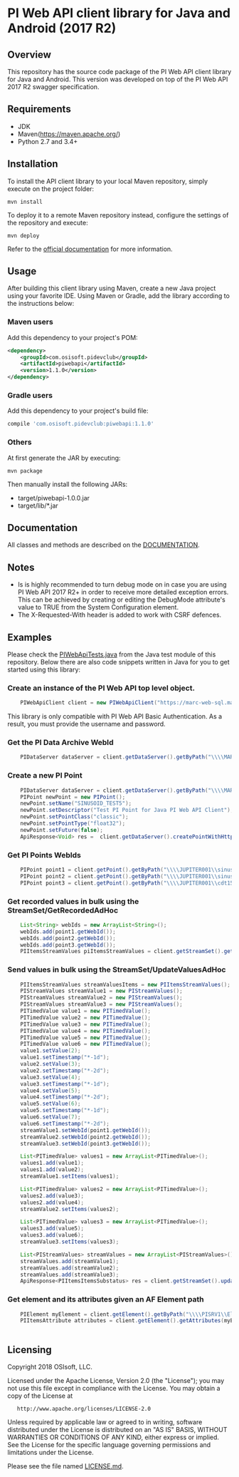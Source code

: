 PI Web API client library for Java and Android (2017 R2)
===


## Overview
This repository has the source code package of the PI Web API client library for Java and Android. This version was developed on top of the PI Web API 2017 R2 swagger specification.


## Requirements

 - JDK
 - Maven(https://maven.apache.org/)
 - Python 2.7 and 3.4+

 
## Installation

To install the API client library to your local Maven repository, simply execute on the project folder:

```shell
mvn install
```

To deploy it to a remote Maven repository instead, configure the settings of the repository and execute:

```shell
mvn deploy
```

Refer to the [official documentation](https://maven.apache.org/plugins/maven-deploy-plugin/usage.html) for more information.

 
## Usage

After building this client library using Maven, create a new Java project using your favorite IDE. Using Maven or Gradle, add the library according to the instructions below:

### Maven users

Add this dependency to your project's POM:

```xml
<dependency>
	<groupId>com.osisoft.pidevclub</groupId>
	<artifactId>piwebapi</artifactId>
	<version>1.1.0</version>
</dependency>
```

### Gradle users

Add this dependency to your project's build file:

```groovy
compile 'com.osisoft.pidevclub:piwebapi:1.1.0'
```

### Others

At first generate the JAR by executing:

    mvn package

Then manually install the following JARs:

* target/piwebapi-1.0.0.jar
* target/lib/*.jar


## Documentation

All classes and methods are described on the [DOCUMENTATION](DOCUMENTATION.md). 

## Notes

 - Is is highly recommended to turn debug mode on in case you are using PI Web API 2017 R2+ in order to receive more detailed exception errors. This can be achieved by creating or editing the DebugMode attribute's value to TRUE from the System Configuration element.
 - The X-Requested-With header is added to work with CSRF defences.

 
## Examples

Please check the [PIWebApiTests.java](/src/test/java/PIWebApiTests.java) from the Java test module of this repository. Below there are also code snippets written in Java for you to get started using this library:


### Create an instance of the PI Web API top level object.

```java
	PIWebApiClient client = new PIWebApiClient("https://marc-web-sql.marc.net/piwebapi", username, password, false, true);  
``` 

This library is only compatible with PI Web API Basic Authentication. As a result, you must provide the username and password.


### Get the PI Data Archive WebId

```java
	PIDataServer dataServer = client.getDataServer().getByPath("\\\\MARC-PI2016", null, null);
```

### Create a new PI Point

```java
	PIDataServer dataServer = client.getDataServer().getByPath("\\\\MARC-PI2016, null, null);
	PIPoint newPoint = new PIPoint();
	newPoint.setName("SINUSOID_TEST5");
	newPoint.setDescriptor("Test PI Point for Java PI Web API Client");
	newPoint.setPointClass("classic");
	newPoint.setPointType("float32");
	newPoint.setFuture(false);
	ApiResponse<Void> res =  client.getDataServer().createPointWithHttpInfo(dataServer.getWebId(), newPoint, null);          
```

### Get PI Points WebIds

```java
	PIPoint point1 = client.getPoint().getByPath("\\\\JUPITER001\\sinusoid", null, null);
	PIPoint point2 = client.getPoint().getByPath("\\\\JUPITER001\\sinusoidu", null, null);
	PIPoint point3 = client.getPoint().getByPath("\\\\JUPITER001\\cdt158", null, null);
```

### Get recorded values in bulk using the StreamSet/GetRecordedAdHoc

```java
	List<String> webIds = new ArrayList<String>();
	webIds.add(point1.getWebId());
	webIds.add(point2.getWebId());
	webIds.add(point3.getWebId());
	PIItemsStreamValues piItemsStreamValues = client.getStreamSet().getRecordedAdHoc(webIds,null, "*", null, true, 1000, null, null, null,"*-3d",null, null);     
```

### Send values in bulk using the StreamSet/UpdateValuesAdHoc

```java
	PIItemsStreamValues streamValuesItems = new PIItemsStreamValues();
	PIStreamValues streamValue1 = new PIStreamValues();
	PIStreamValues streamValue2 = new PIStreamValues();
	PIStreamValues streamValue3 = new PIStreamValues();
	PITimedValue value1 = new PITimedValue();
	PITimedValue value2 = new PITimedValue();
	PITimedValue value3 = new PITimedValue();
	PITimedValue value4 = new PITimedValue();
	PITimedValue value5 = new PITimedValue();
	PITimedValue value6 = new PITimedValue();
	value1.setValue(2);
	value1.setTimestamp("*-1d");
	value2.setValue(3);
	value2.setTimestamp("*-2d");
	value3.setValue(4);
	value3.setTimestamp("*-1d");
	value4.setValue(5);
	value4.setTimestamp("*-2d");
	value5.setValue(6);
	value5.setTimestamp("*-1d");
	value6.setValue(7);
	value6.setTimestamp("*-2d");
	streamValue1.setWebId(point1.getWebId());
	streamValue2.setWebId(point2.getWebId());
	streamValue3.setWebId(point3.getWebId());

	List<PITimedValue> values1 = new ArrayList<PITimedValue>();
	values1.add(value1);
	values1.add(value2);
	streamValue1.setItems(values1);

	List<PITimedValue> values2 = new ArrayList<PITimedValue>();
	values2.add(value3);
	values2.add(value4);
	streamValue2.setItems(values2);

	List<PITimedValue> values3 = new ArrayList<PITimedValue>();
	values3.add(value5);
	values3.add(value6);
	streamValue3.setItems(values3);

	List<PIStreamValues> streamValues = new ArrayList<PIStreamValues>();
	streamValues.add(streamValue1);
	streamValues.add(streamValue2);
	streamValues.add(streamValue3);
	ApiResponse<PIItemsItemsSubstatus> res = client.getStreamSet().updateValuesAdHocWithHttpInfo(streamValues, null, null);
```


### Get element and its attributes given an AF Element path

```java
	PIElement myElement = client.getElement().getByPath("\\\\PISRV1\\Element", null,null);
	PIItemsAttribute attributes = client.getElement().getAttributes(myElement.getWebId(), null, 1000, null, false, null, null,null,null,null,0,null,null, null);
           
```





## Licensing
Copyright 2018 OSIsoft, LLC.

   Licensed under the Apache License, Version 2.0 (the "License");
   you may not use this file except in compliance with the License.
   You may obtain a copy of the License at

       http://www.apache.org/licenses/LICENSE-2.0

   Unless required by applicable law or agreed to in writing, software
   distributed under the License is distributed on an "AS IS" BASIS,
   WITHOUT WARRANTIES OR CONDITIONS OF ANY KIND, either express or implied.
   See the License for the specific language governing permissions and
   limitations under the License.
   
Please see the file named [LICENSE.md](LICENSE.md).
